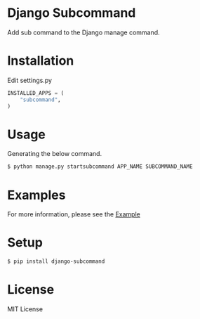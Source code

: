 
Django Subcommand
==================
Add sub command to the Django manage command.

Installation
=============

Edit settings.py

```python
INSTALLED_APPS = (
    "subcommand",
)
```

Usage
======

Generating the below command.

```bash
$ python manage.py startsubcommand APP_NAME SUBCOMMAND_NAME
```

Examples
=========

For more information, please see the [Example](https://github.com/ikeikeikeike/django-subcommand/tree/master/examples)

Setup
=====

```bash
$ pip install django-subcommand
```

License
=======
MIT License

